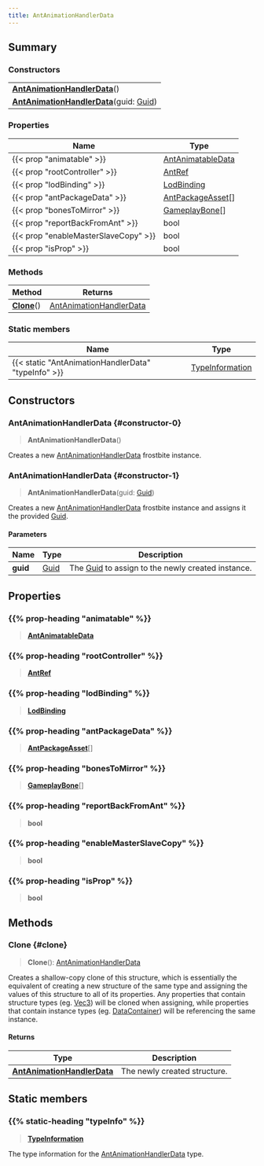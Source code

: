 ```yaml
---
title: AntAnimationHandlerData
---
```


## Summary

### Constructors

|  |
| --- |
| **[AntAnimationHandlerData](#constructor-0)**() |
| **[AntAnimationHandlerData](#constructor-1)**(guid: [Guid](/vext/ref/shared/type/guid)) |

### Properties

| Name | Type |
| ---- | ---- |
| {{< prop "animatable" >}} | [AntAnimatableData](/vext/ref/fb/antanimatabledata) |
| {{< prop "rootController" >}} | [AntRef](/vext/ref/fb/antref) |
| {{< prop "lodBinding" >}} | [LodBinding](/vext/ref/fb/lodbinding) |
| {{< prop "antPackageData" >}} | [AntPackageAsset](/vext/ref/fb/antpackageasset)[] |
| {{< prop "bonesToMirror" >}} | [GameplayBone](/vext/ref/fb/gameplaybone)[] |
| {{< prop "reportBackFromAnt" >}} | bool |
| {{< prop "enableMasterSlaveCopy" >}} | bool |
| {{< prop "isProp" >}} | bool |

### Methods

| Method | Returns |
| ------ | ------- |
| **[Clone](#clone)**() | [AntAnimationHandlerData](/vext/ref/fb/antanimationhandlerdata) |

### Static members

| Name | Type |
| ---- | ---- |
| {{< static "AntAnimationHandlerData" "typeInfo" >}} | [TypeInformation](/vext/ref/shared/type/typeinformation) |

## Constructors

### AntAnimationHandlerData {#constructor-0}

> **AntAnimationHandlerData**()

Creates a new [AntAnimationHandlerData](/vext/ref/fb/antanimationhandlerdata) frostbite instance.

### AntAnimationHandlerData {#constructor-1}

> **AntAnimationHandlerData**(guid: [Guid](/vext/ref/shared/type/guid))

Creates a new [AntAnimationHandlerData](/vext/ref/fb/antanimationhandlerdata) frostbite instance and assigns it the provided [Guid](/vext/ref/shared/type/guid).

#### Parameters

| Name | Type | Description |
| ---- | ---- | ----------- |
| **guid** | [Guid](/vext/ref/shared/type/guid) | The [Guid](/vext/ref/shared/type/guid) to assign to the newly created instance. |

## Properties

### {{% prop-heading "animatable" %}}

> **[AntAnimatableData](/vext/ref/fb/antanimatabledata)**

### {{% prop-heading "rootController" %}}

> **[AntRef](/vext/ref/fb/antref)**

### {{% prop-heading "lodBinding" %}}

> **[LodBinding](/vext/ref/fb/lodbinding)**

### {{% prop-heading "antPackageData" %}}

> **[AntPackageAsset](/vext/ref/fb/antpackageasset)**[]

### {{% prop-heading "bonesToMirror" %}}

> **[GameplayBone](/vext/ref/fb/gameplaybone)**[]

### {{% prop-heading "reportBackFromAnt" %}}

> **bool**

### {{% prop-heading "enableMasterSlaveCopy" %}}

> **bool**

### {{% prop-heading "isProp" %}}

> **bool**

## Methods

### Clone {#clone}

> **Clone**(): [AntAnimationHandlerData](/vext/ref/fb/antanimationhandlerdata)

Creates a shallow-copy clone of this structure, which is essentially the equivalent of creating a new structure of the same type and assigning the values of this structure to all of its properties. Any properties that contain structure types (eg. [Vec3](/vext/ref/shared/type/vec3)) will be cloned when assigning, while properties that contain instance types (eg. [DataContainer](/vext/ref/shared/type/datacontainer)) will be referencing the same instance.

#### Returns

| Type | Description |
| ---- | ----------- |
| **[AntAnimationHandlerData](/vext/ref/fb/antanimationhandlerdata)** | The newly created structure. |

## Static members

### {{% static-heading "typeInfo" %}}

> **[TypeInformation](/vext/ref/shared/type/typeinformation)**

The type information for the [AntAnimationHandlerData](/vext/ref/fb/antanimationhandlerdata) type.

